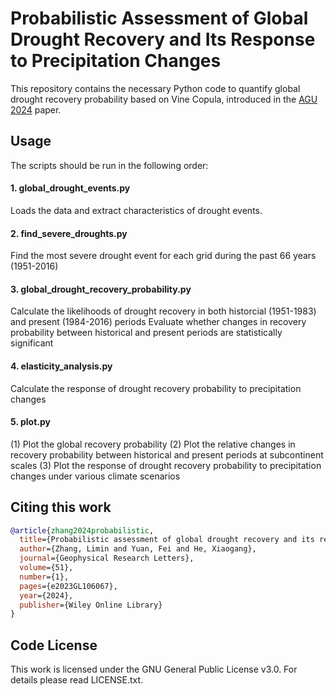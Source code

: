 # Probabilistic Assessment of Global Drought Recovery and Its Response to Precipitation Changes
This repository contains the necessary Python code to quantify global drought recovery probability based on Vine Copula, introduced in the [AGU 2024](https://agupubs.onlinelibrary.wiley.com/doi/full/10.1029/2023GL106067) paper.

## Usage
The scripts should be run in the following order:

#### 1. global_drought_events.py
Loads the data and extract characteristics of drought events.

#### 2. find_severe_droughts.py
Find the most severe drought event for each grid during the past 66 years (1951-2016)

#### 3. global_drought_recovery_probability.py
Calculate the likelihoods of drought recovery in both historcial (1951-1983) and present (1984-2016) periods
Evaluate whether changes in recovery probability between historical and present periods are statistically significant

#### 4. elasticity_analysis.py
Calculate the response of drought recovery probability to precipitation changes

#### 5. plot.py
(1) Plot the global recovery probability
(2) Plot the relative changes in recovery probability between historical and present periods at subcontinent scales
(3) Plot the response of drought recovery probability to precipitation changes under various climate scenarios

## Citing this work

```bibtex
@article{zhang2024probabilistic,
  title={Probabilistic assessment of global drought recovery and its response to precipitation changes},
  author={Zhang, Limin and Yuan, Fei and He, Xiaogang},
  journal={Geophysical Research Letters},
  volume={51},
  number={1},
  pages={e2023GL106067},
  year={2024},
  publisher={Wiley Online Library}
}
```

## Code License
This work is licensed under the GNU General Public License v3.0. For details please read LICENSE.txt.